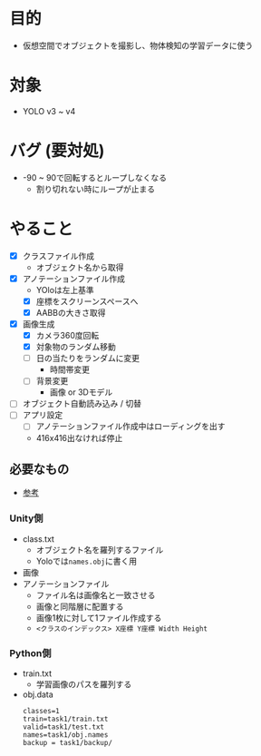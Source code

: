 # 目的
- 仮想空間でオブジェクトを撮影し、物体検知の学習データに使う

# 対象
- YOLO v3 ~ v4

# バグ (要対処)
- -90 ~ 90で回転するとループしなくなる
  - 割り切れない時にループが止まる

# やること
- [x] クラスファイル作成
  - オブジェクト名から取得
- [x] アノテーションファイル作成
  - YOloは左上基準
  - [x] 座標をスクリーンスペースへ
  - [x] AABBの大きさ取得
- [x] 画像生成
  - [x] カメラ360度回転
  - [x] 対象物のランダム移動
  - [ ] 日の当たりをランダムに変更
    - 時間帯変更
  - [ ] 背景変更
    - 画像 or 3Dモデル
- [ ] オブジェクト自動読み込み / 切替
- [ ] アプリ設定
  - [ ] アノテーションファイル作成中はローディングを出す
  - 416x416出なければ停止

## 必要なもの
- [参考](https://qiita.com/emi-cd/items/01bc601cb3797b762f8f)
### Unity側
- class.txt
  - オブジェクト名を羅列するファイル
  - Yoloでは`names.obj`に書く用
- 画像
- アノテーションファイル
  - ファイル名は画像名と一致させる
  - 画像と同階層に配置する
  - 画像1枚に対して1ファイル作成する
  - `<クラスのインデックス> X座標 Y座標 Width Height`
### Python側
- train.txt
  - 学習画像のパスを羅列する
- obj.data
  ``` obj.data
  classes=1
  train=task1/train.txt
  valid=task1/test.txt
  names=task1/obj.names
  backup = task1/backup/
  ```